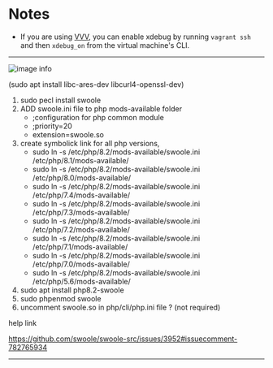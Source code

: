 # Notes

- If you are using [VVV](https://github.com/varying-vagrant-vagrants/vvv/), you can enable xdebug by
  running `vagrant ssh` and then `xdebug_on` from the virtual machine's CLI.

---
![image info](https://repository-images.githubusercontent.com/5133949/13b58180-bc96-11ea-939f-53b1ca16d341)

(sudo apt install libc-ares-dev libcurl4-openssl-dev)

1. sudo pecl install swoole
2. ADD swoole.ini file to php mods-available folder
    - ;configuration for php common module
    - ;priority=20
    - extension=swoole.so
4. create symbolick link for all php versions,
    - sudo ln -s /etc/php/8.2/mods-available/swoole.ini /etc/php/8.1/mods-available/
    - sudo ln -s /etc/php/8.2/mods-available/swoole.ini /etc/php/8.0/mods-available/
    - sudo ln -s /etc/php/8.2/mods-available/swoole.ini /etc/php/7.4/mods-available/
    - sudo ln -s /etc/php/8.2/mods-available/swoole.ini /etc/php/7.3/mods-available/
    - sudo ln -s /etc/php/8.2/mods-available/swoole.ini /etc/php/7.2/mods-available/
    - sudo ln -s /etc/php/8.2/mods-available/swoole.ini /etc/php/7.1/mods-available/
    - sudo ln -s /etc/php/8.2/mods-available/swoole.ini /etc/php/7.0/mods-available/
    - sudo ln -s /etc/php/8.2/mods-available/swoole.ini /etc/php/5.6/mods-available/
5. sudo apt install php8.2-swoole
6. sudo phpenmod swoole
7. uncomment swoole.so in php/cli/php.ini file ? (not required)

help link

https://github.com/swoole/swoole-src/issues/3952#issuecomment-782765934
****

